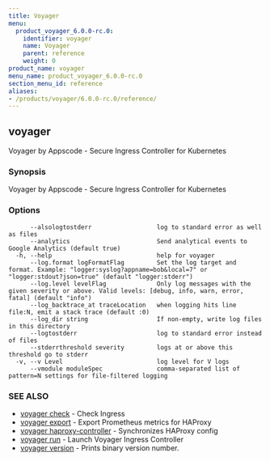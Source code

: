 ```yaml
---
title: Voyager
menu:
  product_voyager_6.0.0-rc.0:
    identifier: voyager
    name: Voyager
    parent: reference
    weight: 0
product_name: voyager
menu_name: product_voyager_6.0.0-rc.0
section_menu_id: reference
aliases:
- /products/voyager/6.0.0-rc.0/reference/
---
```


## voyager

Voyager by Appscode - Secure Ingress Controller for Kubernetes

### Synopsis

Voyager by Appscode - Secure Ingress Controller for Kubernetes

### Options

```
      --alsologtostderr                  log to standard error as well as files
      --analytics                        Send analytical events to Google Analytics (default true)
  -h, --help                             help for voyager
      --log.format logFormatFlag         Set the log target and format. Example: "logger:syslog?appname=bob&local=7" or "logger:stdout?json=true" (default "logger:stderr")
      --log.level levelFlag              Only log messages with the given severity or above. Valid levels: [debug, info, warn, error, fatal] (default "info")
      --log_backtrace_at traceLocation   when logging hits line file:N, emit a stack trace (default :0)
      --log_dir string                   If non-empty, write log files in this directory
      --logtostderr                      log to standard error instead of files
      --stderrthreshold severity         logs at or above this threshold go to stderr
  -v, --v Level                          log level for V logs
      --vmodule moduleSpec               comma-separated list of pattern=N settings for file-filtered logging
```

### SEE ALSO

* [voyager check](/products/voyager/6.0.0-rc.0/reference/voyager_check)	 - Check Ingress
* [voyager export](/products/voyager/6.0.0-rc.0/reference/voyager_export)	 - Export Prometheus metrics for HAProxy
* [voyager haproxy-controller](/products/voyager/6.0.0-rc.0/reference/voyager_haproxy-controller)	 - Synchronizes HAProxy config
* [voyager run](/products/voyager/6.0.0-rc.0/reference/voyager_run)	 - Launch Voyager Ingress Controller
* [voyager version](/products/voyager/6.0.0-rc.0/reference/voyager_version)	 - Prints binary version number.

